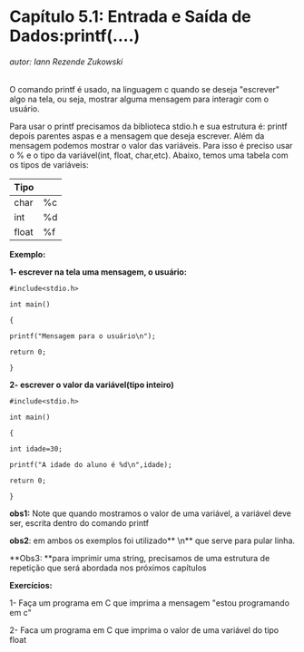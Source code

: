 # **Capítulo 5.1: Entrada e Saída de Dados:printf\(....\)**

###### autor: Iann Rezende Zukowski

O comando printf é usado, na linguagem c quando se deseja "escrever" algo na tela, ou seja, mostrar alguma mensagem para interagir com o usuário.

Para usar o printf precisamos da biblioteca stdio.h e sua estrutura é: printf depois parentes aspas e a mensagem que deseja escrever. Além da mensagem podemos mostrar o valor das variáveis. Para isso é preciso usar o % e o tipo da variável\(int, float, char,etc\). Abaixo, temos uma tabela com os tipos de variáveis:

| Tipo |  |
| :--- | :--- |
| char | %c |
| int | %d |
| float | %f |

**Exemplo:**

**1- escrever na tela uma mensagem, o usuário:**

`#include<stdio.h>`

`int main()`

`{`

`printf("Mensagem para o usuário\n");`

`return 0;`

`}`

**2- escrever o valor da variável\(tipo inteiro\)**

`#include<stdio.h>`

`int main()`

`{`

`int idade=30;`

`printf("A idade do aluno é %d\n",idade);`

`return 0;`

`}`

**obs1:** Note que quando mostramos o valor de uma variável, a variável deve ser, escrita dentro do comando printf

**obs2**: em ambos os exemplos foi utilizado** \n** que serve para pular linha.

**Obs3: **para imprimir uma string, precisamos de uma estrutura de repetição que será abordada nos próximos capítulos

**Exercícios:**

1- Faça um programa em C que imprima a mensagem "estou programando em c"

2- Faca um programa em C que imprima o valor de uma variável do tipo float

